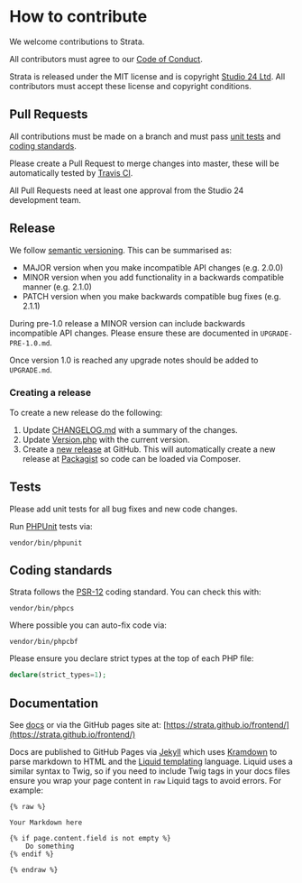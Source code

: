 # How to contribute

We welcome contributions to Strata. 

All contributors must agree to our [Code of Conduct](../CODE_OF_CONDUCT.md). 

Strata is released under the MIT license and is copyright [Studio 24 Ltd](https://www.studio24.net/). All contributors 
must accept these license and copyright conditions.

## Pull Requests

All contributions must be made on a branch and must pass [unit tests](#tests) and [coding standards](#coding-standards). 

Please create a Pull Request to merge changes into master, these will be automatically tested by 
[Travis CI](https://travis-ci.org/strata/frontend).

All Pull Requests need at least one approval from the Studio 24 development team.

## Release

We follow [semantic versioning](https://semver.org/). This can be summarised as:

* MAJOR version when you make incompatible API changes (e.g. 2.0.0)
* MINOR version when you add functionality in a backwards compatible manner (e.g. 2.1.0)
* PATCH version when you make backwards compatible bug fixes (e.g. 2.1.1)
 
During pre-1.0 release a MINOR version can include backwards incompatible API changes. Please ensure these are 
documented in `UPGRADE-PRE-1.0.md`.

Once version 1.0 is reached any upgrade notes should be added to `UPGRADE.md`.
 
### Creating a release
 
To create a new release do the following:

1. Update [CHANGELOG.md](https://github.com/strata/frontend/blob/master/CHANGELOG.md) with a summary of the changes.
1. Update [Version.php](https://github.com/strata/frontend/blob/master/src/Version.php) with the current version.
1. Create a [new release](https://help.github.com/en/github/administering-a-repository/managing-releases-in-a-repository) 
at GitHub. This will automatically create a new release at [Packagist](https://packagist.org/packages/strata/frontend) 
so code can be loaded via Composer.  

## Tests

Please add unit tests for all bug fixes and new code changes.

Run [PHPUnit](https://phpunit.readthedocs.io/en/8.0/) tests via: 

```
vendor/bin/phpunit
```

## Coding standards

Strata follows the [PSR-12](https://www.php-fig.org/psr/psr-12/) coding standard. You can check this with:

```
vendor/bin/phpcs
```

Where possible you can auto-fix code via:

```
vendor/bin/phpcbf
```

Please ensure you declare strict types at the top of each PHP file:

```php
declare(strict_types=1);
```

## Documentation

See [docs](docs/index.md) or via the GitHub pages site at: [https://strata.github.io/frontend/](https://strata.github.io/frontend/)

Docs are published to GitHub Pages via [Jekyll](https://jekyllrb.com/docs/pages/) which uses [Kramdown](https://kramdown.gettalong.org/parser/html.html) 
to parse markdown to HTML and the [Liquid templating](https://jekyllrb.com/docs/liquid/) 
language. Liquid uses a similar syntax to Twig, so if you need to include Twig tags in your docs files ensure you wrap your 
page content in `raw` Liquid tags to avoid errors. For example:  

```
{% raw %}

Your Markdown here

{% if page.content.field is not empty %}
    Do something
{% endif %}

{% endraw %}
```
